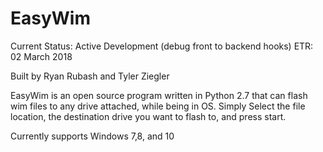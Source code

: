 # EasyWim

Current Status: Active Development (debug front to backend hooks)
ETR: 02 March 2018


Built by Ryan Rubash and Tyler Ziegler 

EasyWim is an open source program written in Python 2.7 that can flash wim files to any drive attached, while being in OS.
Simply Select the file location, the destination drive you want to flash to, and press start.


Currently supports Windows 7,8, and 10

